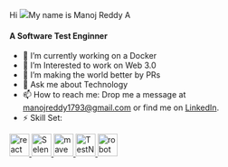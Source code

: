 Hi ![](https://user-images.githubusercontent.com/18350557/176309783-0785949b-9127-417c-8b55-ab5a4333674e.gif)My name is Manoj Reddy A

<!--
**manojr1r/manojr1r** is a ✨ _special_ ✨ repository because its `README.md` (this file) appears on your GitHub profile.

Here are some ideas to get you started:

- 🔭 I’m currently working on 
- 🌱 I’m currently learning ...
- 👯 I’m looking to collaborate on ...
- 🤔 I’m looking for help with ...
- 💬 Ask me about ...
- 📫 How to reach me: ...
- 😄 Pronouns: ...
- ⚡ Fun fact: ...
-->
<h4>A Software Test Enginner </h4>

- 🔭 I’m currently working on a Docker
- 🌱 I’m Interested to work on Web 3.0
- 👯 I’m making the world better by PRs 
- 💬 Ask me about Technology
- 📫 How to reach me: Drop me a message at manojreddy1793@gmail.com or find me on [LinkedIn](https://www.linkedin.com/in/manojreddya).
- ⚡ Skill Set:
<p align="left"> <a href="https://reactjs.org/" target="_blank" rel="noreferrer"> <img src="https://cdn-icons-png.flaticon.com/512/226/226777.png" alt="react" width="35" height="40"/> <img src="https://cdn.icon-icons.com/icons2/3915/PNG/512/selenium_logo_icon_249659.png" alt="Selenium WebDriver" width="35" height="40"/> <img src="https://cdn.icon-icons.com/icons2/2107/PNG/512/file_type_maven_icon_130397.png" alt="maven" width="35" height="40"/>
<img src="https://avatars.githubusercontent.com/u/12528662?s=200&v=4" alt="TestNG" width="35" height="40"/> <img src="https://upload.wikimedia.org/wikipedia/commons/thumb/e/e4/Robot-framework-logo.png/375px-Robot-framework-logo.png" alt="robot framework" width="35" height="40"/></p>


<!--
- 
- ⚡ Skill Set: ![Java](https://cdn-icons-png.flaticon.com/512/226/226777.png) ![Selenium WebDriver](https://cdn.icon-icons.com/icons2/3915/PNG/512/selenium_logo_icon_249659.png) ![Maven](https://cdn.icon-icons.com/icons2/2107/PNG/512/file_type_maven_icon_130397.png) ![TestNG](https://avatars.githubusercontent.com/u/12528662?s=200&v=4) ![Robot Framework](https://testautomationtools.dev/wp-content/uploads/2023/03/robot-framework-logo.png)

<!--
<h3 align="left">Languages:</h3>

 <a href="https://firebase.google.com/" target="_blank" rel="noreferrer"> <img src="https://cdn4.iconfinder.com/data/icons/logos-and-brands/512/267_Python_logo-512.png" alt="firebase" width="40" height="40"/> </a> <a href="https://firebase.google.com/" target="_blank" rel="noreferrer"> <img src="https://upload.wikimedia.org/wikipedia/commons/thumb/9/99/Unofficial_JavaScript_logo_2.svg/2048px-Unofficial_JavaScript_logo_2.svg.png" alt="firebase" width="40" height="40"/> </a> <a href="https://flutter.dev" target="_blank" rel="noreferrer"> <img src="https://cdn-images-1.medium.com/max/1200/1*knHF_qpxdtS8h0Z8EeqowA.png" alt="express" width="40" height="40"/> </a> <a href="https://git-scm.com/" target="_blank" rel="noreferrer"> <img src="https://cdn-icons-png.flaticon.com/512/226/226777.png" alt="git" width="40" height="40"/> </a> <a href="https://tailwindcss.com/" target="_blank" rel="noreferrer"> <img src="https://icons-for-free.com/download-icon-development+logo+mysql+icon-1320184807686758112_512.png" alt="tailwind" width="40" height="40"/> </a> </p>



-  <img src="https://cdn4.iconfinder.com/data/icons/logos-and-brands/512/267_Python_logo-512.png" alt="firebase" width="40" height="40"/> </a>
- <img src="https://upload.wikimedia.org/wikipedia/commons/thumb/9/99/Unofficial_JavaScript_logo_2.svg/2048px-Unofficial_JavaScript_logo_2.svg.png" alt="firebase" width="40" height="40"/> </a>


<a href="https://git-scm.com/" target="_blank" rel="noreferrer"> <img src="https://cdn-icons-png.flaticon.com/512/226/226777.png" alt="git" width="40" height="40"/> </a> <a href="https://tailwindcss.com/" target="_blank" rel="noreferrer"> <img src="https://icons-for-free.com/download-icon-development+logo+mysql+icon-1320184807686758112_512.png" alt="tailwind" width="40" height="40"/> </a> </p>
-->

